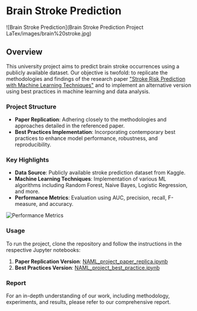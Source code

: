 # Brain Stroke Prediction

![Brain Stroke Prediction](Brain Stroke Prediction Project LaTex/images/brain%20stroke.jpg)

## Overview
This university project aims to predict brain stroke occurrences using a publicly available dataset. Our objective is twofold: to replicate the methodologies and findings of the research paper ["Stroke Risk Prediction with Machine Learning Techniques"](https://doi.org/10.3390/s22134670) and to implement an alternative version using best practices in machine learning and data analysis.

### Project Structure
- **Paper Replication**: Adhering closely to the methodologies and approaches detailed in the referenced paper.
- **Best Practices Implementation**: Incorporating contemporary best practices to enhance model performance, robustness, and reproducibility.

### Key Highlights
- **Data Source**: Publicly available stroke prediction dataset from Kaggle.
- **Machine Learning Techniques**: Implementation of various ML algorithms including Random Forest, Naive Bayes, Logistic Regression, and more.
- **Performance Metrics**: Evaluation using AUC, precision, recall, F-measure, and accuracy.

![Performance Metrics](images/model_performance.png)

### Usage
To run the project, clone the repository and follow the instructions in the respective Jupyter notebooks:

1. **Paper Replication Version**: [NAML_project_paper_replica.ipynb](NAML_project_paper_replica.ipynb)
2. **Best Practices Version**: [NAML_project_best_practice.ipynb](NAML_project_best_practice.ipynb)

### Report
For an in-depth understanding of our work, including methodology, experiments, and results, please refer to our comprehensive report.
